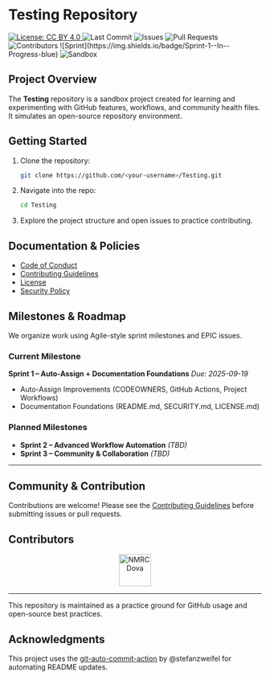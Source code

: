 # Testing Repository

<p>
  <a href="LICENSE.md">
    <img alt="License: CC BY 4.0" src="https://img.shields.io/badge/License-CC%20BY%204.0-lightgrey.svg">
  </a>
  <img alt="Last Commit" src="https://img.shields.io/github/last-commit/NMRCDova/Testing">
  <img alt="Issues" src="https://img.shields.io/github/issues/NMRCDova/Testing">
  <img alt="Pull Requests" src="https://img.shields.io/github/issues-pr/NMRCDova/Testing">
  <img alt="Contributors" src="https://img.shields.io/github/contributors/NMRCDova/Testing">
  <!-- SPRINT BADGE START -->![Sprint](https://img.shields.io/badge/Sprint-1--In--Progress-blue)<!-- SPRINT BADGE END -->
  <img alt="Sandbox" src="https://img.shields.io/badge/Repo-Sandbox-lightgrey">
</p>

## Project Overview
The **Testing** repository is a sandbox project created for learning and experimenting with GitHub features, workflows, and community health files. 
It simulates an open-source repository environment.

## Getting Started
1. Clone the repository:
   ```bash
   git clone https://github.com/<your-username>/Testing.git
   ```

2. Navigate into the repo:
   ```bash
   cd Testing
   ```

3. Explore the project structure and open issues to practice contributing.

## Documentation & Policies
- [Code of Conduct](CODE_OF_CONDUCT.md)
- [Contributing Guidelines](CONTRIBUTING.md)
- [License](LICENSE.md)
- [Security Policy](SECURITY.md)

## Milestones & Roadmap
We organize work using Agile-style sprint milestones and EPIC issues.

### Current Milestone
**Sprint 1 – Auto-Assign + Documentation Foundations**
*Due: 2025-09-19*
- Auto-Assign Improvements (CODEOWNERS, GitHub Actions, Project Workflows)
- Documentation Foundations (README.md, SECURITY.md, LICENSE.md)

### Planned Milestones
- **Sprint 2 – Advanced Workflow Automation** *(TBD)*
- **Sprint 3 – Community & Collaboration** *(TBD)*

---

## Community & Contribution
Contributions are welcome! Please see the [Contributing Guidelines](CONTRIBUTING.md) before submitting issues or pull requests.

## Contributors
<!-- CONTRIBUTORS:START -->
<p align="center">
  <a href="https://github.com/NMRCDova" title="NMRCDova • 149 contributions (12 mo)"><img src="https://avatars.githubusercontent.com/u/165925611?v=4&s=64" width="64px" alt="NMRCDova" /></a>
</p>
<!-- CONTRIBUTORS:END -->


---
This repository is maintained as a practice ground for GitHub usage and open-source best practices.

## Acknowledgments
This project uses the [git-auto-commit-action](https://github.com/stefanzweifel/git-auto-commit-action) by @stefanzweifel for automating README updates.
